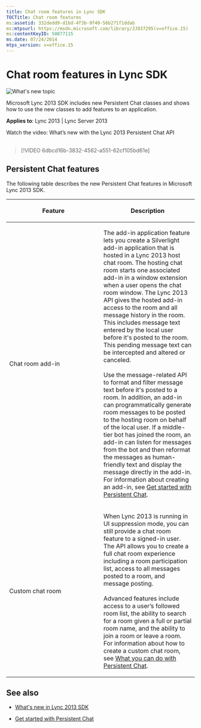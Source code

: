 ```yaml
---
title: Chat room features in Lync SDK
TOCTitle: Chat room features
ms:assetid: 332dedd9-d1bd-4f3b-9f40-56b271f1ddab
ms:mtpsurl: https://msdn.microsoft.com/library/JJ937295(v=office.15)
ms:contentKeyID: 50877115
ms.date: 07/24/2014
mtps_version: v=office.15
---
```


# Chat room features in Lync SDK

![What's new topic](images/JJ937254.mod_icon_whatsnew_long(Office.15).png "What's new topic")

Microsoft Lync 2013 SDK includes new Persistent Chat classes and shows how to use the new classes to add features to an application.


**Applies to**: Lync 2013 | Lync Server 2013

<div class="caption">
Watch the video: What’s new with the Lync 2013 Persistent Chat API
</div>
<br />

> [!VIDEO 6dbcd16b-3832-4562-a551-62cf105bd61e]

## Persistent Chat features

The following table describes the new Persistent Chat features in Microsoft Lync 2013 SDK.

<table>
<colgroup>
<col style="width: 50%" />
<col style="width: 50%" />
</colgroup>
<thead>
<tr class="header">
<th><p>Feature</p></th>
<th><p>Description</p></th>
</tr>
</thead>
<tbody>
<tr class="odd">
<td><p>Chat room add-in</p></td>
<td><p>The add-in application feature lets you create a Silverlight add-in application that is hosted in a Lync 2013 host chat room. The hosting chat room starts one associated add-in in a window extension when a user opens the chat room window. The Lync 2013 API gives the hosted add-in access to the room and all message history in the room. This includes message text entered by the local user before it's posted to the room. This pending message text can be intercepted and altered or canceled.<br />
<br />
Use the message-related API to format and filter message text before it's posted to a room. In addition, an add-in can programmatically generate room messages to be posted to the hosting room on behalf of the local user. If a middle-tier bot has joined the room, an add-in can listen for messages from the bot and then reformat the messages as human-friendly text and display the message directly in the add-in. For information about creating an add-in, see <a href="get-started-with-persistent-chat.md">Get started with Persistent Chat</a>.</p>
<p></p></td>
</tr>
<tr class="even">
<td><p>Custom chat room</p></td>
<td><p>When Lync 2013 is running in UI suppression mode, you can still provide a chat room feature to a signed-in user. The API allows you to create a full chat room experience including a room participation list, access to all messages posted to a room, and message posting.<br />
<br />
Advanced features include access to a user’s followed room list, the ability to search for a room given a full or partial room name, and the ability to join a room or leave a room. For information about how to create a custom chat room, see <a href="what-you-can-do-with-persistent-chat.md">What you can do with Persistent Chat</a>.</p>
<p></p></td>
</tr>
</tbody>
</table>

## See also

  - [What's new in Lync 2013 SDK](what-s-new-in-lync-2013-sdk.md)

  - [Get started with Persistent Chat](get-started-with-persistent-chat.md)

